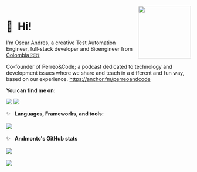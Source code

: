 <img src="https://encrypted-tbn0.gstatic.com/images?q=tbn%3AANd9GcRbSihCxHSyvlMxGa989ij4N9-qjHvNKdGnpA&usqp=CAU" width="144" align="right" hspace="0" />

👋 &nbsp;Hi! <br/>
=======

I'm Oscar Andres, a creative Test Automation Engineer, full-stack developer and Bioengineer from [Colombia 🇨🇴](https://www.google.com/maps/place/Colombia/@4,-72z/) 

Co-founder of Perreo&Code; a podcast dedicated to technology and development issues where we share and teach in a different and fun way, based on our experience.
https://anchor.fm/perreoandcode

**You can find me on:**

[<img src="https://img.shields.io/badge/twitter-%231DA1F2.svg?&style=for-the-badge&logo=twitter&logoColor=white"/>](https://twitter.com/Damstyx)
[<img src="https://img.shields.io/badge/linkedin-%230077B5.svg?&style=for-the-badge&logo=linkedin&logoColor=white"/>](https://www.linkedin.com/in/andmontc/)


✨&nbsp;&nbsp;&nbsp;<b>Languages, Frameworks, and tools:</b>
<br/>
<br/>
<a href="https://skillicons.dev">
   <img src="https://skillicons.dev/icons?i=java,py,js,c,go,maven,gradle,selenium,django,dynamodb,flask,git,heroku,idea,jenkins,materialui,mongodb,netlify,nodejs,postman,react,redux,vue,regex,sass,html,css,visualstudio" />
</a>
<br/>
<br/>
✨&nbsp;&nbsp;&nbsp;<b>Andmontc's GitHub stats</b>
<br/>
<br/>
<a href="https://github.com/Andmontc/github-readme-stats">
   <img align="center" src="https://github-readme-stats.vercel.app/api?username=Andmontc&show_icons=true&theme=radical" />
</a>
<br/>
<br/>
<a href="https://github.com/Andmontc/github-readme-stats">
   <img align="center" src="https://github-readme-stats.vercel.app/api/top-langs/?username=Andmontc&langs_count=8)" />
</a>
